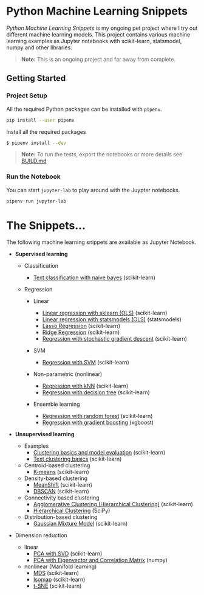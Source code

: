 # Python Machine Learning Snippets

_Python Machine Learning Snippets_ is my ongoing pet project where I try out different machine learning models. This project contains various machine learning examples as Jupyter notebooks with scikit-learn, statsmodel, numpy and other libraries.

> **Note:** This is an ongoing project and far away from complete.

## Getting Started

### Project Setup

All the required Python packages can be installed with `pipenv`.

```bash
pip install --user pipenv
```

Install all the required packages

```bash
$ pipenv install --dev
```

> **Note:** To run the tests, export the notebooks or more details see [BUILD.md](BUILD.md)

### Run the Notebook

You can start `jupyter-lab` to play around with the Juypter notebooks.

```bash
pipenv run jupyter-lab
```

# The Snippets...

The following machine learning snippets are available as Jupyter Notebook.

- **Supervised learning**

  - Classification
    - [Text classification with naive bayes](notebooks/supervised/text_classification/text_classification.md) (scikit-learn)
  - Regression

    - Linear

      - [Linear regression with sklearn (OLS)](notebooks/supervised/regression/linear/multiple_linear_regression_sklearn.ipynb) (scikit-learn)
      - [Linear regression with statsmodels (OLS)](notebooks/supervised/regression/linear/multiple_linear_regression_statsmodels.ipynb) (statsmodels)
      - [Lasso Regression](notebooks/supervised/regression/linear/regression_lasso.ipynb) (scikit-learn)
      - [Ridge Regression](notebooks/supervised/regression/linear/regression_ridge.ipynb) (scikit-learn)
      - [Regression with stochastic gradient descent](notebooks/supervised/regression/linear/regression_sgd.ipynb) (scikit-learn)

    - SVM

      - [Regression with SVM](notebooks/supervised/regression/svm/regression_svm.ipynb) (scikit-learn)

    - Non-parametric (nonlinear)
      - [Regression with kNN](notebooks/supervised/regression/nonlinear/regression_kNN.ipynb) (scikit-learn)
      - [Regression with decision tree](notebooks/supervised/regression/nonlinear/regression_tree.ipynb) (scikit-learn)
    - Ensemble learning

      - [Regression with random forest](notebooks/supervised/regression/ensemble/regression_random_forest.ipynb) (scikit-learn)
      - [Regression with gradient boosting](notebooks/supervised/regression/ensemble/regression_xgboost.ipynb) (xgboost)

- **Unsupervised learning**
  - Examples
    - [Clustering basics and model evaluation](notebooks/unsupervised/clustering/clustering_basics_model_evaluation.ipynb) (scikit-learn)
    - [Text clustering basics](notebooks/unsupervised/clustering/clustering_text.ipynb) (scikit-learn)
  - Centroid-based clustering
    - [K-means](notebooks/unsupervised/clustering/kmeans/clustering_kmeans.ipynb) (scikit-learn)
  - Density-based clustering
    - [MeanShift](notebooks/unsupervised/clustering/meanshift/clustering_meanshift.ipynb) (scikit-learn)
    - [DBSCAN](notebooks/unsupervised/clustering/dbscan/clustering_dbscan.ipynb) (scikit-learn)
  - Connectivity based clustering
    - [Agglomerative Clustering (Hierarchical Clustering)](notebooks/unsupervised/clustering/agglomerative/clustering_agglomerative.ipynb) (scikit-learn)
    - [Hierarchical Clustering](notebooks/unsupervised/clustering/hclust/clustering_hclust.ipynb) (SciPy)
  - Distribution-based clustering
    - [Gaussian Mixture Model](notebooks/unsupervised/clustering/gaussian_mixture/clustering_gaussian_mixture.ipynb) (scikit-learn)
- Dimension reduction
  - linear
    - [PCA with SVD](notebooks/unsupervised/dimensionality_reduction/pca/dimensionality_reduction_pca.ipynb) (scikit-learn)
    - [PCA with Eigenvector and Correlation Matrix](notebooks/unsupervised/dimensionality_reduction/eigen/dimensionality_reduction_eigen.ipynb) (numpy)
  - nonlinear (Manifold learning)
    - [MDS](notebooks/unsupervised/dimensionality_reduction/mds/dimensionality_reduction_mds.ipynb) (scikit-learn)
    - [Isomap](notebooks/unsupervised/dimensionality_reduction/isomap/dimensionality_reduction_isomap.ipynb) (scikit-learn)
    - [t-SNE](notebooks/unsupervised/dimensionality_reduction/tsne/dimensionality_reduction_tsne.ipynb) (scikit-learn)
